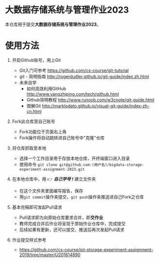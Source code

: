 # 大数据存储系统与管理作业2023

本仓库用于提交**大数据存储系统与管理作业2023**。

# 使用方法

1. 开启Github账号，用上Git

    * Git入门可参考 <https://github.com/cs-course/git-tutorial>
    * git - 简明指南 <http://rogerdudler.github.io/git-guide/index.zh.html>
    * 未来自学
        * 如何高效利用GitHub <http://www.yangzhiping.com/tech/github.html>
        * Github简明教程 <http://www.runoob.com/w3cnote/git-guide.html>
        * 图解Git <http://marklodato.github.io/visual-git-guide/index-zh-cn.html>

2. Fork此仓库至自己账号

    * Fork功能位于页面右上角
    * Fork操作将自动跳转进自己账号中"克隆"仓库

3. 将仓库抓取至本地

    * 选择一个工作目录用于存放本地仓库，开终端窗口进入目录   
    * 使用命令 `git clone git@github.com:(用户名)/bigdata-storage-experiment-assignment-2023.git`

4. 在本地仓库中，用 :point_right: **_自己学号_** :exclamation: 建立文件夹

    * 在这个文件夹里面编写报告，保存
    * 用`git commit`操作来提交，`git push`操作来推送进自己Fork之仓库

5. 基本完稿即可发起Pull请求

    * Pull请求即为向原始仓库要求合并，即**交作业**
    * 教师完成合并后作业将呈现于原始作业仓库中，完成提交
    * 后续如果有更新，还可以提交、推送后再次发起Pull请求

6. 作业提交样式参考

    * <https://github.com/cs-course/iot-storage-experiment-assignment-2019/tree/master/U201614890>
